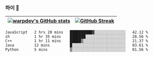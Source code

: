 
### 하이 👋
[![warpdev's GitHub stats](https://github-readme-stats.vercel.app/api?username=warpdev&show_icons=true&theme=vue-dark)](#) |[![GitHub Streak](https://github-readme-streak-stats.herokuapp.com/?user=warpdev&theme=dark)](#)
--- | --- |
<!--START_SECTION:waka-->
```text
JavaScript   2 hrs 20 mins   ██████████▓░░░░░░░░░░░░░░   42.12 % 
sh           1 hr 35 mins    ███████░░░░░░░░░░░░░░░░░░   28.56 % 
C++          1 hr 11 mins    █████▒░░░░░░░░░░░░░░░░░░░   21.37 % 
Java         12 mins         █░░░░░░░░░░░░░░░░░░░░░░░░   03.61 % 
Python       5 mins          ▒░░░░░░░░░░░░░░░░░░░░░░░░   01.56 % 
```
<!--END_SECTION:waka-->

<!--
**warpdev/warpdev** is a ✨ _special_ ✨ repository because its `README.md` (this file) appears on your GitHub profile.

Here are some ideas to get you started:

- 🔭 I’m currently working on ...
- 🌱 I’m currently learning ...
- 👯 I’m looking to collaborate on ...
- 🤔 I’m looking for help with ...
- 💬 Ask me about ...
- 📫 How to reach me: ...
- 😄 Pronouns: ...
- ⚡ Fun fact: ...
-->
